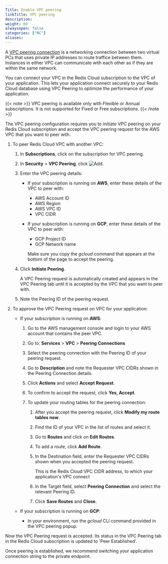 ```yaml
---
Title: Enable VPC peering
linkTitle: VPC peering
description:
weight: 80
alwaysopen: false
categories: ["RC"]
aliases: 
---
```


A [VPC peering connection](https://docs.aws.amazon.com/vpc/latest/peering/what-is-vpc-peering.html) is a networking connection between two virtual PCs that uses private IP addresses to route traffice between them.  Instances in either VPC can communicate with each other as if they are within the same network. 

You can connect your VPC in the Redis Cloud subscription to the VPC of your application.  This lets your application connect securely to your Redis Cloud database using VPC Peering to optimize the performance of your application.

{{< note >}}
VPC peering is available only with Flexible or Annual subscriptions.  It is not supported for Fixed or Free subscriptions.
{{< /note >}}

The VPC peering configuration requires you to initiate VPC peering on your Redis Cloud <!-- Pro or Ultimate --> subscription and accept the VPC peering request for the AWS VPC that you want to peer with.

1. To peer Redis Cloud VPC with another VPC:
    1. In **Subscriptions**, click on the subscription for VPC peering.
    1. In **Security** > **VPC Peering**, click ![Add](/images/rs/icon_add.png#no-click "Add").
    1. Enter the VPC peering details:

        - If your subscription is running on **AWS**, enter these details of the VPC to peer with:

            - AWS Account ID
            - AWS Region
            - AWS VPC ID
            - VPC CIDR

        - If your subscription is running on **GCP**, enter these details of the VPC to peer with:

            - GCP Project ID
            - GCP Network name

            Make sure you copy the *gcloud* command that appears at the bottom of the page to accept the peering.

    1. Click **Initiate Peering**.

        A VPC Peering request is automatically created and appears in the VPC Peering tab until
        it is accepted by the VPC that you want to peer with.

    1. Note the Peering ID of the peering request.

1. To approve the VPC Peering request on VPC for your application:

    - If your subscription is running on **AWS**:

        1. Go to the AWS management console and login to your AWS account that contains the peer VPC.
        1. Go to: **Services** > **VPC** > **Peering Connections**
        1. Select the peering connection with the Peering ID of your peering request.
        1. Go to **Description** and note the Requester VPC CIDRs shown in the Peering Connection details.
        1. Click **Actions** and select **Accept Request**.
        1. To confirm to accept the request, click **Yes, Accept**.
        1. To update your routing tables for the peering connection:

            1. After you accept the peering request, click **Modify my route tables now**.
            1. Find the ID of your VPC in the list of routes and select it.
            1. Go to **Routes** and click on **Edit Routes**.
            1. To add a route, click **Add Route**.
            1. In the Destination field, enter the Requester VPC CIDRs shown when you accepted the peering request.

               This is the Redis Cloud VPC CIDR address, to which your application's VPC connect

            1. In the Target field, select **Peering Connection** and select the relevant Peering ID.
            1. Click **Save Routes** and **Close**.

    - If your subscription is running on **GCP**:

        - In your environment, run the *gcloud* CLI command provided in the VPC peering popup.

Now the VPC Peering request is accepted. Its status in the VPC Peering tab in the Redis Cloud subscription is updated to 'Peer Established'.

Once peering is established, we recommend switching your application connection string to the private endpoint. 
